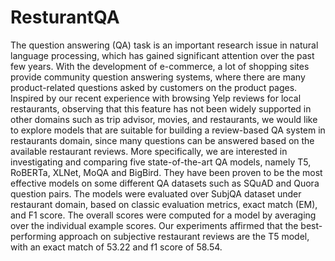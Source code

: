 # ResturantQA

The question answering (QA) task is an important research issue in natural language processing, which has gained significant attention over the past few years. With the development of e-commerce, a lot of shopping sites provide community question answering systems, where there are many product-related questions asked by customers on the product pages. Inspired by our recent experience with browsing Yelp reviews for local restaurants, observing that this feature has not been widely supported in other domains such as trip advisor, movies, and restaurants, we would like to explore models that are suitable for building a review-based QA system in restaurants domain, since many questions can be answered based on the available restaurant reviews. More specifically, we are interested in investigating and comparing five state-of-the-art QA models, namely T5, RoBERTa, XLNet, MoQA and BigBird. They have been proven to be the most effective models on some different QA datasets such as SQuAD and Quora question pairs. 
The models were evaluated over SubjQA dataset under restaurant domain, based on classic evaluation metrics, exact match (EM), and F1 score. The overall scores were computed for a model by averaging over the individual example scores. Our experiments affirmed that the best-performing approach on subjective restaurant reviews are the T5 model, with an exact match of 53.22 and f1 score of 58.54.